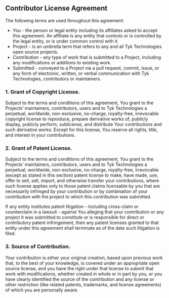 ## Contributor License Agreement

The following terms are used throughout this agreement:

* You - the person or legal entity including its affiliates asked to accept this agreement. An affiliate is any entity
  that controls or is controlled by the legal entity, or is under common control with it.
* Project - is an umbrella term that refers to any and all Tyk Technologies open source projects.
* Contribution - any type of work that is submitted to a Project, including any modifications or additions to existing
  work.
* Submitted - conveyed to a Project via a pull request, commit, issue, or any form of electronic, written, or verbal
  communication with Tyk Technologies, contributors or maintainers.

### 1. Grant of Copyright License.

Subject to the terms and conditions of this agreement, You grant to the Projects’ maintainers, contributors, users and
to Tyk Technologies a perpetual, worldwide, non-exclusive, no-charge, royalty-free, irrevocable copyright license to
reproduce, prepare derivative works of, publicly display, publicly perform, sublicense, and distribute Your
contributions and such derivative works. Except for this license, You reserve all rights, title, and interest in your
contributions.

### 2. Grant of Patent License.

Subject to the terms and conditions of this agreement, You grant to the Projects’ maintainers, contributors, users and
to Tyk Technologies a perpetual, worldwide, non-exclusive, no-charge, royalty-free, irrevocable (except as stated in
this section) patent license to make, have made, use, offer to sell, sell, import, and otherwise transfer your
contributions, where such license applies only to those patent claims licensable by you that are necessarily infringed
by your contribution or by combination of your contribution with the project to which this contribution was submitted.

If any entity institutes patent litigation - including cross-claim or counterclaim in a lawsuit - against You alleging
that your contribution or any project it was submitted to constitute or is responsible for direct or contributory patent
infringement, then any patent licenses granted to that entity under this agreement shall terminate as of the date such
litigation is filed.

### 3. Source of Contribution.

Your contribution is either your original creation, based upon previous work that, to the best of your knowledge, is
covered under an appropriate open source license, and you have the right under that license to submit that work with
modifications, whether created in whole or in part by you, or you have clearly identified the source of the contribution
and any license or other restriction (like related patents, trademarks, and license agreements) of which you are
personally aware.